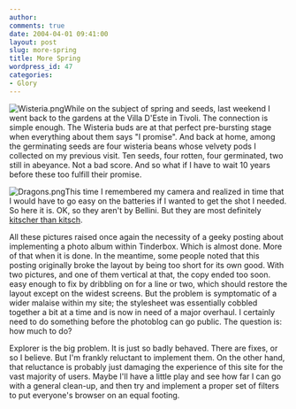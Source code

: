 ```yaml
---
author:
comments: true
date: 2004-04-01 09:41:00
layout: post
slug: more-spring
title: More Spring
wordpress_id: 47
categories:
- Glory
---
```


![Wisteria.png](http://jeremycherfas.net/images/Wisteria.png)While on the subject of spring and seeds, last weekend I went back to the gardens at the Villa D'Este in Tivoli. The connection is simple enough. The Wisteria buds are at that perfect pre-bursting stage when everything about them says "I promise". And back at home, among the germinating seeds are four wisteria beans whose velvety pods I collected on my previous visit. Ten seeds, four rotten, four germinated, two still in abeyance. Not a bad score. And so what if I have to wait 10 years before these too fulfill their promise.

![Dragons.png](http://jeremycherfas.net/images/Dragons.png)This time I remembered my camera and realized in time that I would have to go easy on the batteries if I wanted to get the shot I needed. So here it is. OK, so they aren't by Bellini. But they are most definitely [kitscher than kitsch](http://jeremycherfas.net/wp/archives/2004/02/02/power-gardening/). 

All these pictures raised once again the necessity of a geeky posting about implementing a photo album within Tinderbox. Which is almost done. More of that when it is done. In the meantime, some people noted that this posting originally broke the layout by being too short for its own good. With two pictures, and one of them vertical at that, the copy ended too soon. easy enough to fix by dribbling on for a line or two, which should restore the layout except on the widest screens. But the problem is symptomatic of a wider malaise within my site; the stylesheet was essentially cobbled together a bit at a time and is now in need of a major overhaul. I certainly need to do something before the photoblog can go public. The question is: how much to do?

Explorer is the big problem. It is just so badly behaved. There are fixes, or so I believe. But I'm frankly reluctant to implement them. On the other hand, that reluctance is probably just damaging the experience of this site for the vast majority of users. Maybe I'll have a little play and see how far I can go with a general clean-up, and then try and implement a proper set of filters to put everyone's browser on an equal footing.
